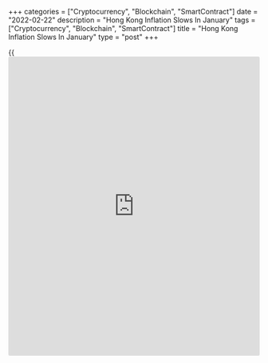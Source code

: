 +++
categories = ["Cryptocurrency", "Blockchain", "SmartContract"]
date = "2022-02-22"
description = "Hong Kong Inflation Slows In January"
tags = ["Cryptocurrency", "Blockchain", "SmartContract"]
title = "Hong Kong Inflation Slows In January"
type = "post"
+++

{{<iframe id="large-banner" src="https://www.bounty.group/#slide=23.0" width="100%" height="600" scrolling="no" style="border: 0px solid rgb(216, 221, 230); border-radius: 3px;">}}

Hong Kong's consumer price inflation eased in January, data released by
the Census and Statistics Department showed on Tuesday.

Consumer prices increased 1.2 percent year-on-year in January, after a
2.4 percent growth in December. This was mainly because of the higher
base of comparison in January 2021 when the effect of electricity charge
subsidies made by the Government in 2020 had largely dissipated, the
agency said.

Netting out the effects of all government's one-off relief measures, the
underlying inflation eased to 1.2 percent from 1.4 percent in December.

Core inflation eased mainly due to the smaller increases in electricity
charges as well as the decreases in the prices of fresh vegetables.

"Looking ahead, the elevated global inflation along with temporary
logistic disruptions caused by the pandemic may exert further upward
pressures on import prices," a government spokesman said.

For comments and feedback [contact](https://www.playgroundfx.com/contact/): editorial@rtt[news](https://www.letsplayfx.com/blog/forex-news-website/).com

[Economic News][1]

 **What parts of the world are seeing the best (and worst) economic
performances lately? Click[here][2] to check out our [Econ Scorecard][2]
and find out! See up-to-the-moment [ranking](https://www.playgroundfx.com/blog/crypto-exchange-ranking/)s for the best and worst
performers in [GDP][3], [unemployment rate][4], [inflation][2] and much
more.**

   1. www.rtt[news](https://www.letsplayfx.com/blog/forex-news-website/).com/Content/EconomicNews.aspx
   2. www.rtt[news](https://www.letsplayfx.com/blog/forex-news-website/).com/economic-scorecard/world-rank/CPI/highest-performance.aspx
   3. www.rtt[news](https://www.letsplayfx.com/blog/forex-news-website/).com/economic-scorecard/world-rank/GDP/highest-performance.aspx
   4. www.rtt[news](https://www.letsplayfx.com/blog/forex-news-website/).com/economic-scorecard/world-rank/unemployment-rate/lowest-performance.aspx